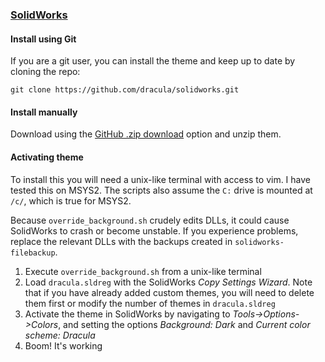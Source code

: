 ### [SolidWorks](https://www.solidworks.com)

#### Install using Git

If you are a git user, you can install the theme and keep up to date by cloning the repo:

    git clone https://github.com/dracula/solidworks.git

#### Install manually

Download using the [GitHub .zip download](https://github.com/dracula/solidworks/archive/master.zip) option and unzip them.

#### Activating theme

To install this you will need a unix-like terminal with access to vim. I have
tested this on MSYS2. The scripts also assume the `C:` drive is mounted at
`/c/`, which is true for MSYS2.

Because `override_background.sh` crudely edits DLLs, it could cause SolidWorks
to crash or become unstable. If you experience problems, replace the relevant
DLLs with the backups created in `solidworks-filebackup`.

1. Execute `override_background.sh` from a unix-like terminal
2. Load `dracula.sldreg` with the SolidWorks *Copy Settings Wizard*. Note that
   if you have already added custom themes, you will need to delete them first
   or modify the number of themes in `dracula.sldreg`
3. Activate the theme in SolidWorks by navigating to *Tools->Options->Colors*,
   and setting the options *Background: Dark* and *Current color scheme:
   Dracula*
4. Boom! It's working
